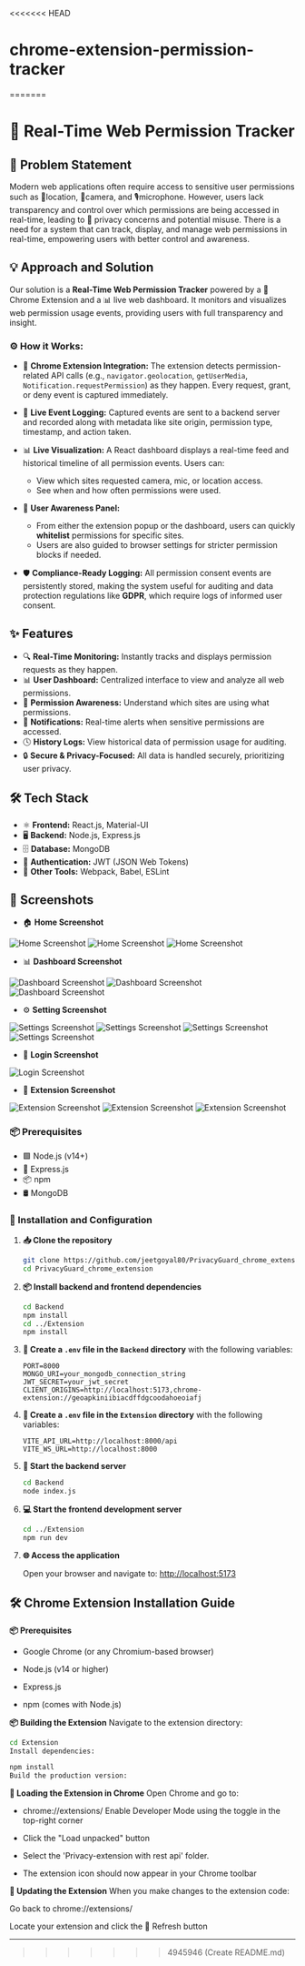 <<<<<<< HEAD
# chrome-extension-permission-tracker
=======
#  🔐 Real-Time Web Permission Tracker

##  🧩 Problem Statement

Modern web applications often require access to sensitive user permissions such as 📍location, 🎥camera, and 🎙️microphone. However, users lack transparency and control over which permissions are being accessed in real-time, leading to 🛑 privacy concerns and potential misuse. There is a need for a system that can track, display, and manage web permissions in real-time, empowering users with better control and awareness.

##  💡 Approach and Solution

Our solution is a **Real-Time Web Permission Tracker** powered by a 🧩 Chrome Extension and a 📊 live web dashboard. It monitors and visualizes web permission usage events, providing users with full transparency and insight.

### ⚙️ How it Works:

-  🧩 **Chrome Extension Integration:** The extension detects permission-related API calls (e.g., `navigator.geolocation`, `getUserMedia`, `Notification.requestPermission`) as they happen. Every request, grant, or deny event is captured immediately.

- 📝 **Live Event Logging:** Captured events are sent to a backend server and recorded along with metadata like site origin, permission type, timestamp, and action taken.

-  📊 **Live Visualization:** A React dashboard displays a real-time feed and historical timeline of all permission events. Users can:
    - View which sites requested camera, mic, or location access.
    - See when and how often permissions were used.
 

-  🧠 **User Awareness Panel:**
      - From either the extension popup or the dashboard, users can quickly **whitelist** permissions for specific sites.
      - Users are also guided to browser settings for stricter permission blocks if needed.

-  🛡️ **Compliance-Ready Logging:** All permission consent events are persistently stored, making the system useful for auditing and data protection regulations like **GDPR**, which require logs of informed user consent.

## ✨ Features

-  🔍 **Real-Time Monitoring:** Instantly tracks and displays permission requests as they happen.
-  📊 **User Dashboard:** Centralized interface to view and analyze all web permissions.
-  📡 **Permission Awareness:** Understand which sites are using what permissions.
-  🔔 **Notifications:** Real-time alerts when sensitive permissions are accessed.
-  🕓 **History Logs:** View historical data of permission usage for auditing.
-  🔒 **Secure & Privacy-Focused:** All data is handled securely, prioritizing user privacy.

##  🛠️ Tech Stack

-  ⚛️ **Frontend:** React.js, Material-UI  
-  🖥️ **Backend:** Node.js, Express.js  
-  🗄️ **Database:** MongoDB  
-  🔐 **Authentication:** JWT (JSON Web Tokens)  
-  🧰 **Other Tools:** Webpack, Babel, ESLint

##  📸 Screenshots

-  🏠 **Home Screenshot**
  
![Home Screenshot](./assets/home.png)
![Home Screenshot](./assets/home-mobile.png)
![Home Screenshot](./assets/home2-mobile.png)

-  📊 **Dashboard Screenshot**
  
![Dashboard Screenshot](./assets/permission-dashboard.png)
![Dashboard Screenshot](./assets/permission-dashboard-mobile.png)
![Dashboard Screenshot](./assets/permission-dashboard-mobile2.png)

- ⚙️ **Setting Screenshot**
  
![Settings Screenshot](./assets/settings-edit-profile.png)
![Settings Screenshot](./assets/settings-profile-overview.png)
![Settings Screenshot](./assets/settings-edit-profile-mobile.png)
![Settings Screenshot](./assets/profile-updated.png)

-  🔐 **Login Screenshot**
  
![Login Screenshot](./assets/login-page.png)

-  🧩 **Extension Screenshot**
  
![Extension Screenshot](./assets/extension.jpeg)
![Extension Screenshot](./assets/extension1.jpeg)
![Extension Screenshot](./assets/extension2.jpeg)



###  📦 Prerequisites

- 🟩 Node.js (v14+)
- 🚀 Express.js
- 📦 npm
- 🛢️ MongoDB

###  🧪 Installation and Configuration

1. **📥 Clone the repository**

   ```bash
   git clone https://github.com/jeetgoyal80/PrivacyGuard_chrome_extension
   cd PrivacyGuard_chrome_extension


2. **📦 Install backend and frontend dependencies**

   ```bash
   cd Backend
   npm install
   cd ../Extension
   npm install
   ```

3. **🔐 Create a `.env` file in the `Backend` directory** with the following variables:

   ```env
   PORT=8000
   MONGO_URI=your_mongodb_connection_string
   JWT_SECRET=your_jwt_secret
   CLIENT_ORIGINS=http://localhost:5173,chrome-extension://geoapkiniibiacdffdgcoodahoeoiafj
   ```

4. **🔐 Create a `.env` file in the `Extension` directory** with the following variables:

   ```env
   VITE_API_URL=http://localhost:8000/api
   VITE_WS_URL=http://localhost:8000
   ```

5. **🚀 Start the backend server**

   ```bash
   cd Backend
   node index.js
   ```

6. **💻 Start the frontend development server**

   ```bash
   cd ../Extension
   npm run dev
   ```

7. **🌐 Access the application**

   Open your browser and navigate to: [http://localhost:5173](http://localhost:5173)


## 🛠️ Chrome Extension Installation Guide
**📦 Prerequisites**
- Google Chrome (or any Chromium-based browser)

- Node.js (v14 or higher)

- Express.js

- npm (comes with Node.js)

**📦 Building the Extension**
Navigate to the extension directory:

```bash
cd Extension
Install dependencies:
```

```bash
npm install
Build the production version:
```

**🧩 Loading the Extension in Chrome**
Open Chrome and go to:

- chrome://extensions/
Enable Developer Mode using the toggle in the top-right corner

- Click the "Load unpacked" button

- Select the 'Privacy-extension with rest api' folder.

- The extension icon should now appear in your Chrome toolbar

**🔄 Updating the Extension**
When you make changes to the extension code:

Go back to chrome://extensions/

Locate your extension and click the 🔄 Refresh button


---

>>>>>>> 4945946 (Create README.md)
